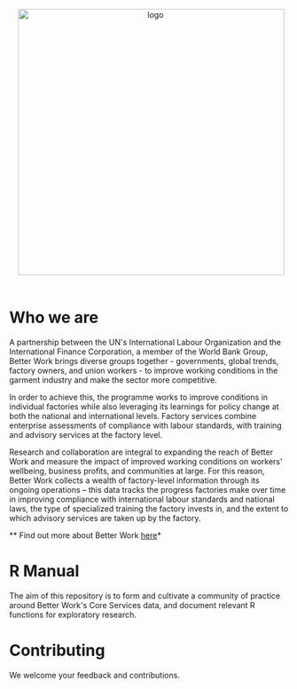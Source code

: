 <p align="center"> <a href"#" target=_blank" rel=noopener noreferrer"> <img width="480" 
                                                                            src="https://betterwork.org/dev/wp-content/uploads/2016/09/BWlogo-Horiz-rgb.png"
                                                                           alt="logo">                                                                                                         
</a>
</p>

# Who we are

A partnership between the UN's International Labour Organization and the International Finance Corporation, a member of the World Bank Group, Better Work brings diverse groups together - governments, global trends, factory owners, and union workers - to improve working conditions in the garment industry and make the sector more competitive.

In order to achieve this, the programme works to improve conditions in individual factories while also leveraging its learnings for policy change at both the national and international levels. Factory services combine enterprise assessments of compliance with labour standards, with training and advisory services at the factory level.

Research and collaboration are integral to expanding the reach of Better Work and measure the impact of improved working conditions on workers’ wellbeing, business profits, and communities at large. For this reason, Better Work collects a wealth of factory-level information through its ongoing operations – this data tracks the progress factories make over time in improving compliance with international labour standards and national laws, the type of specialized training the factory invests in, and the extent to which advisory services are taken up by the factory. 

** Find out more about Better Work [here](https://betterwork.org/)*


# R Manual
The aim of this repository is to form and cultivate a community of practice around Better Work's Core Services data, and document relevant R functions for exploratory research.

# Contributing
We welcome your feedback and contributions.
